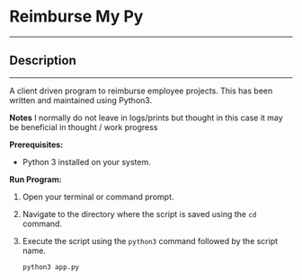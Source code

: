 # Reimburse My Py

---

## Description
---
A client driven program to reimburse employee projects. This has been written and maintained using Python3.

**Notes**
I normally do not leave in logs/prints but thought in this case it may be beneficial in thought / work progress


**Prerequisites:**

- Python 3 installed on your system.

**Run Program:**

1.  Open your terminal or command prompt.
2.  Navigate to the directory where the script is saved using the `cd` command.
 
3.  Execute the script using the `python3` command followed by the script name.
    ```bash
    python3 app.py
    ```

